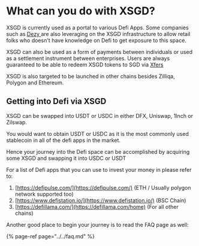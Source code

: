 # What can you do with XSGD?

XSGD is currently used as a portal to various Defi Apps. Some companies such as [Dezy ](https://dezy.sg/)are also leveraging on the XSGD infrastructure to allow retail folks who doesn't have knowledge on Defi to get exposure to this space. 

XSGD can also be used as a form of payments between individuals or used as a settlement instrument between enterprises. Users are always guaranteed to be able to redeem XSGD tokens to SGD via [Xfers](www.xfers.com)

XSGD is also targeted to be launched in other chains besides Zilliqa, Polygon and Ethereum.



## Getting into Defi via XSGD

XSGD can be swapped into USDT or USDC in either DFX, Uniswap, 1Inch or Zilswap. 

You would want to obtain USDT or USDC as it is the most commonly used stablecoin in all of the defi apps in the market.

Hence your journey into the Defi space can be accomplished by acquiring some XSGD and swapping it into USDC or USDT

For a list of Defi apps that you can use to invest your money in please refer to:

1. [https://defipulse.com/](https://defipulse.com/) \(ETH / Usually polygon network supported too\)
2. [https://www.defistation.io/](https://www.defistation.io/) \(BSC Chain\)
3. [https://defillama.com/](https://defillama.com/home) \(For all other chains\)



Another good place to begin your journey is to read the FAQ page as well:

{% page-ref page="../../faq.md" %}











